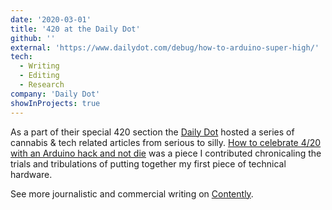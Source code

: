 ```yaml
---
date: '2020-03-01'
title: '420 at the Daily Dot'
github: ''
external: 'https://www.dailydot.com/debug/how-to-arduino-super-high/'
tech:
  - Writing
  - Editing
  - Research
company: 'Daily Dot'
showInProjects: true
---
```


As a part of their special 420 section the [Daily Dot](https://www.dailydot.com/) hosted a series of cannabis & tech related articles from serious to silly. [How to celebrate 4/20 with an Arduino hack and not die](https://www.dailydot.com/debug/how-to-arduino-super-high/) was a piece I contributed chronicaling the trials and tribulations of putting together my first piece of technical hardware.

See more journalistic and commercial writing on [Contently](https://alleyhector.contently.com/).

